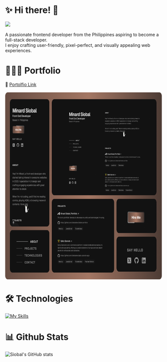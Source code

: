 # ✨ Hi there! 👋

![](https://komarev.com/ghpvc/?username=siobaldev&color=a47764)

A passionate frontend developer from the Philippines aspiring to become a full-stack developer. <br /> I enjoy crafting user-friendly, pixel-perfect, and visually appealing web experiences.

# 👨🏻‍💻 Portfolio

<div>
  🔗
  <a href="https://siobal-portfolio.vercel.app/">
     Portolfio Link
  </a>
</div>
<br />
<img src="images/Porfolio-Bento-Grid.png" width="800px" height="600px">

# 🛠️ Technologies

[![My Skills](https://skillicons.dev/icons?i=nextjs,react,tailwind,js,nodejs,html,css,sass,git,figma,cs,mysql&perline=6)](https://skillicons.dev)

# 📊 Github Stats

![Siobal's GitHub stats](https://github-readme-stats.vercel.app/api?username=siobaldev&show_icons=true&theme=codeSTACKr)

<!---
br0wnrecluse/br0wnrecluse is a ✨ special ✨ repository because its `README.md` (this file) appears on your GitHub profile.
You can click the Preview link to take a look at your changes.
--->
